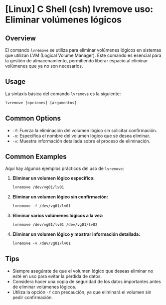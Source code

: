# [Linux] C Shell (csh) lvremove uso: Eliminar volúmenes lógicos

## Overview
El comando `lvremove` se utiliza para eliminar volúmenes lógicos en sistemas que utilizan LVM (Logical Volume Manager). Este comando es esencial para la gestión de almacenamiento, permitiendo liberar espacio al eliminar volúmenes que ya no son necesarios.

## Usage
La sintaxis básica del comando `lvremove` es la siguiente:

```csh
lvremove [opciones] [argumentos]
```

## Common Options
- `-f`: Fuerza la eliminación del volumen lógico sin solicitar confirmación.
- `-n`: Especifica el nombre del volumen lógico que se desea eliminar.
- `-v`: Muestra información detallada sobre el proceso de eliminación.

## Common Examples
Aquí hay algunos ejemplos prácticos del uso de `lvremove`:

1. **Eliminar un volumen lógico específico:**
   ```csh
   lvremove /dev/vg01/lv01
   ```

2. **Eliminar un volumen lógico sin confirmación:**
   ```csh
   lvremove -f /dev/vg01/lv01
   ```

3. **Eliminar varios volúmenes lógicos a la vez:**
   ```csh
   lvremove /dev/vg01/lv01 /dev/vg01/lv02
   ```

4. **Eliminar un volumen lógico y mostrar información detallada:**
   ```csh
   lvremove -v /dev/vg01/lv01
   ```

## Tips
- Siempre asegúrate de que el volumen lógico que deseas eliminar no esté en uso para evitar la pérdida de datos.
- Considera hacer una copia de seguridad de los datos importantes antes de eliminar volúmenes lógicos.
- Utiliza la opción `-f` con precaución, ya que eliminará el volumen sin pedir confirmación.